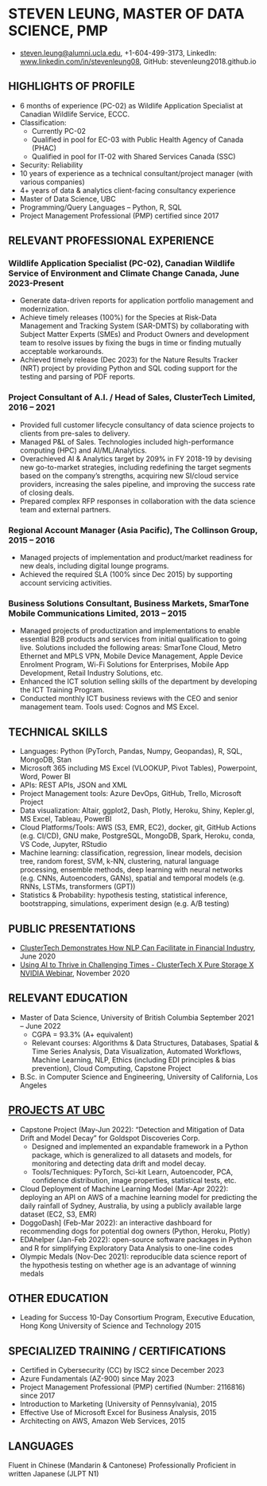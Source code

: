 # STEVEN LEUNG, MASTER OF DATA SCIENCE, PMP
- steven.leung@alumni.ucla.edu, +1-604-499-3173, LinkedIn: www.linkedin.com/in/stevenleung08, GitHub: stevenleung2018.github.io

## HIGHLIGHTS OF PROFILE
- 6 months of experience (PC-02) as Wildlife Application Specialist at Canadian Wildlife Service, ECCC.
- Classification: 
  - Currently PC-02
  - Qualified in pool for EC-03 with Public Health Agency of Canada (PHAC)
  - Qualified in pool for IT-02 with Shared Services Canada (SSC)
- Security: Reliability
- 10 years of experience as a technical consultant/project manager (with various companies)
- 4+ years of data & analytics client-facing consultancy experience
- Master of Data Science, UBC
- Programming/Query Languages – Python, R, SQL
- Project Management Professional (PMP) certified since 2017

## RELEVANT PROFESSIONAL EXPERIENCE
### Wildlife Application Specialist (PC-02), Canadian Wildlife Service of Environment and Climate Change Canada, June 2023-Present
- Generate data-driven reports for application portfolio management and modernization.
- Achieve timely releases (100%) for the Species at Risk-Data Management and Tracking System (SAR-DMTS) by collaborating with Subject Matter Experts (SMEs) and Product Owners and development team to resolve issues by fixing the bugs in time or finding mutually acceptable workarounds.
- Achieved timely release (Dec 2023) for the Nature Results Tracker (NRT) project by providing Python and SQL coding support for the testing and parsing of PDF reports. 
 
### Project Consultant of A.I. / Head of Sales, ClusterTech Limited, 2016 – 2021
- Provided full customer lifecycle consultancy of data science projects to clients from pre-sales to delivery.  
- Managed P&L of Sales.  Technologies included high-performance computing (HPC) and AI/ML/Analytics.
- Overachieved AI & Analytics target by 209% in FY 2018-19 by devising new go-to-market strategies, including redefining the target segments based on the company’s strengths, acquiring new SI/cloud service providers, increasing the sales pipeline, and improving the success rate of closing deals.
- Prepared complex RFP responses in collaboration with the data science team and external partners. 

### Regional Account Manager (Asia Pacific), The Collinson Group, 2015 – 2016
- Managed projects of implementation and product/market readiness for new deals, including digital lounge programs.
- Achieved the required SLA (100% since Dec 2015) by supporting account servicing activities.

### Business Solutions Consultant, Business Markets, SmarTone Mobile Communications Limited,	2013 – 2015
- Managed projects of productization and implementations to enable essential B2B products and services from initial qualification to going live. Solutions included the following areas: SmarTone Cloud, Metro Ethernet and MPLS VPN, Mobile Device Management, Apple Device Enrolment Program, Wi-Fi Solutions for Enterprises, Mobile App Development, Retail Industry Solutions, etc.
- Enhanced the ICT solution selling skills of the department by developing the ICT Training Program.
- Conducted monthly ICT business reviews with the CEO and senior management team. Tools used: Cognos and MS Excel.

## TECHNICAL SKILLS
- Languages: Python (PyTorch, Pandas, Numpy, Geopandas), R, SQL, MongoDB, Stan
- Microsoft 365 including MS Excel (VLOOKUP, Pivot Tables), Powerpoint, Word, Power BI
- APIs: REST APIs, JSON and XML
- Project Management tools: Azure DevOps, GitHub, Trello, Microsoft Project
- Data visualization: Altair, ggplot2, Dash, Plotly, Heroku, Shiny, Kepler.gl, MS Excel, Tableau, PowerBI
- Cloud Platforms/Tools: AWS (S3, EMR, EC2), docker, git, GitHub Actions (e.g. CI/CD), GNU make, PostgreSQL, MongoDB, Spark, Heroku, conda, VS Code, Jupyter, RStudio
- Machine learning: classification, regression, linear models, decision tree, random forest, SVM, k-NN, clustering, natural language processing, ensemble methods, deep learning with neural networks (e.g. CNNs, Autoencoders, GANs), spatial and temporal models (e.g. RNNs, LSTMs, transformers (GPT))
- Statistics & Probability: hypothesis testing, statistical inference, bootstrapping, simulations, experiment design (e.g. A/B testing)

## PUBLIC PRESENTATIONS
- [ClusterTech Demonstrates How NLP Can Facilitate in Financial Industry](https://www.youtube.com/watch?v=o7gcxLfbv0Y),	June 2020
- [Using AI to Thrive in Challenging Times - ClusterTech X Pure Storage X NVIDIA Webinar](https://www.youtube.com/watch?v=HnlXPvLIXR0),	November 2020

## RELEVANT EDUCATION
- Master of Data Science, University of British Columbia	September 2021 – June 2022
  - CGPA = 93.3% (A+ equivalent)
  - Relevant courses: Algorithms & Data Structures, Databases, Spatial & Time Series Analysis, Data Visualization, Automated Workflows, Machine Learning, NLP, Ethics (including EDI principles & bias prevention), Cloud Computing, Capstone Project
- B.Sc. in Computer Science and Engineering, University of California, Los Angeles

## [PROJECTS AT UBC](stevenleung2018.github.io)
- Capstone Project (May-Jun 2022): “Detection and Mitigation of Data Drift and Model Decay” for Goldspot Discoveries Corp.
  - Designed and implemented an expandable framework in a Python package, which is generalized to all datasets and models, for monitoring and detecting data drift and model decay.
  - Tools/Techniques: PyTorch, Sci-kit Learn, Autoencoder, PCA, confidence distribution, image properties, statistical tests, etc.
- Cloud Deployment of Machine Learning Model (Mar-Apr 2022): deploying an API on AWS of a machine learning model for predicting the daily rainfall of Sydney, Australia, by using a publicly available large dataset (EC2, S3, EMR)
- DoggoDash] (Feb-Mar 2022): an interactive dashboard for recommending dogs for potential dog owners (Python, Heroku, Plotly)
- EDAhelper (Jan-Feb 2022): open-source software packages in Python and R for simplifying Exploratory Data Analysis to one-line codes
- Olympic Medals (Nov-Dec 2021): reproducible data science report of the hypothesis testing on whether age is an advantage of winning medals

## OTHER EDUCATION
- Leading for Success 10-Day Consortium Program, Executive Education, Hong Kong University of Science and Technology	2015

## SPECIALIZED TRAINING / CERTIFICATIONS
- Certified in Cybersecurity (CC) by ISC2 since December 2023
- Azure Fundamentals (AZ-900) since May 2023 
- Project Management Professional (PMP) certified (Number: 2116816)	since 2017
- Introduction to Marketing (University of Pennsylvania), 2015
- Effective Use of Microsoft Excel for Business Analysis, 2015
- Architecting on AWS, Amazon Web Services, 2015

## LANGUAGES
Fluent in Chinese (Mandarin & Cantonese)
Professionally Proficient in written Japanese (JLPT N1)


